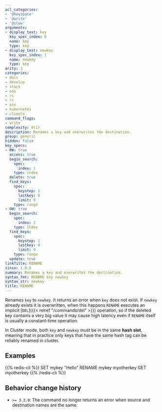 ```yaml
---
acl_categories:
- '@keyspace'
- '@write'
- '@slow'
arguments:
- display_text: key
  key_spec_index: 0
  name: key
  type: key
- display_text: newkey
  key_spec_index: 1
  name: newkey
  type: key
arity: 3
categories:
- docs
- develop
- stack
- oss
- rs
- rc
- oss
- kubernetes
- clients
command_flags:
- write
complexity: O(1)
description: Renames a key and overwrites the destination.
group: generic
hidden: false
key_specs:
- RW: true
  access: true
  begin_search:
    spec:
      index: 1
    type: index
  delete: true
  find_keys:
    spec:
      keystep: 1
      lastkey: 0
      limit: 0
    type: range
- OW: true
  begin_search:
    spec:
      index: 2
    type: index
  find_keys:
    spec:
      keystep: 1
      lastkey: 0
      limit: 0
    type: range
  update: true
linkTitle: RENAME
since: 1.0.0
summary: Renames a key and overwrites the destination.
syntax_fmt: RENAME key newkey
syntax_str: newkey
title: RENAME
---
```

Renames `key` to `newkey`.
It returns an error when `key` does not exist.
If `newkey` already exists it is overwritten, when this happens `RENAME` executes an implicit [`DEL`]({{< relref "/commands/del" >}}) operation, so if the deleted key contains a very big value it may cause high latency even if `RENAME` itself is usually a constant-time operation.

In Cluster mode, both `key` and `newkey` must be in the same **hash slot**, meaning that in practice only keys that have the same hash tag can be reliably renamed in cluster.

## Examples

{{% redis-cli %}}
SET mykey "Hello"
RENAME mykey myotherkey
GET myotherkey
{{% /redis-cli %}}


## Behavior change history

*   `>= 3.2.0`: The command no longer returns an error when source and destination names are the same.